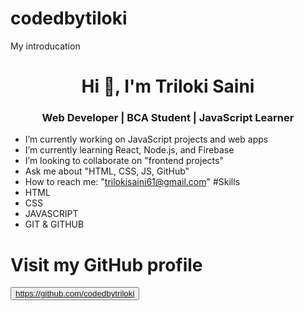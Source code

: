 # codedbytiloki
My introducation
<h1 align="center">Hi 👋, I'm Triloki Saini</h1>
<h3 align="center">Web Developer | BCA Student | JavaScript Learner</h3>

-  I’m currently working on JavaScript projects and web apps
-  I’m currently learning React, Node.js, and Firebase
-  I’m looking to collaborate on "frontend projects"
-  Ask me about "HTML, CSS, JS, GitHub"
-  How to reach me: "trilokisaini61@gmail.com"
#Skills
- HTML
- CSS
- JAVASCRIPT
- GIT & GITHUB
# Visit my GitHub profile
<button text-decoration="none" background-color="blue">https://github.com/codedbytriloki</button>
